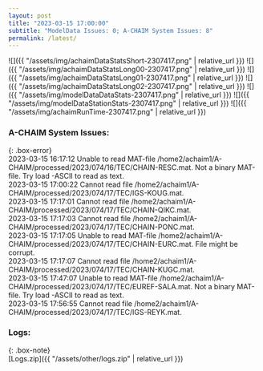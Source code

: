 ```yaml
---
layout: post
title: "2023-03-15 17:00:00"
subtitle: "ModelData Issues: 0; A-CHAIM System Issues: 8"
permalink: /latest/
---
```


![]({{ "/assets/img/achaimDataStatsShort-2307417.png" | relative_url }})
![]({{ "/assets/img/achaimDataStatsLong00-2307417.png" | relative_url }})
![]({{ "/assets/img/achaimDataStatsLong01-2307417.png" | relative_url }})
![]({{ "/assets/img/achaimDataStatsLong02-2307417.png" | relative_url }})
![]({{ "/assets/img/modelDataDataStats-2307417.png" | relative_url }})
![]({{ "/assets/img/modelDataStationStats-2307417.png" | relative_url }})
![]({{ "/assets/img/achaimRunTime-2307417.png" | relative_url }})


### A-CHAIM System Issues:  
  
{: .box-error}  
2023-03-15 16:17:12 Unable to read MAT-file /home2/achaim1/A-CHAIM/processed/2023/074/16/TEC/CHAIN-RESC.mat. Not a binary MAT-file. Try load -ASCII to read as text.  
2023-03-15 17:00:22 Cannot read file /home2/achaim1/A-CHAIM/processed/2023/074/17/TEC/IGS-KOUG.mat.  
2023-03-15 17:17:01 Cannot read file /home2/achaim1/A-CHAIM/processed/2023/074/17/TEC/CHAIN-QIKC.mat.  
2023-03-15 17:17:03 Cannot read file /home2/achaim1/A-CHAIM/processed/2023/074/17/TEC/CHAIN-PONC.mat.  
2023-03-15 17:17:05 Unable to read MAT-file /home2/achaim1/A-CHAIM/processed/2023/074/17/TEC/CHAIN-EURC.mat. File might be corrupt.  
2023-03-15 17:17:07 Cannot read file /home2/achaim1/A-CHAIM/processed/2023/074/17/TEC/CHAIN-KUGC.mat.  
2023-03-15 17:47:07 Unable to read MAT-file /home2/achaim1/A-CHAIM/processed/2023/074/17/TEC/EUREF-SALA.mat. Not a binary MAT-file. Try load -ASCII to read as text.  
2023-03-15 17:56:55 Cannot read file /home2/achaim1/A-CHAIM/processed/2023/074/17/TEC/IGS-REYK.mat.  

### Logs:  
  
{: .box-note}  
[Logs.zip]({{ "/assets/other/logs.zip" | relative_url }})  
